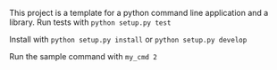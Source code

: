This project is a template for a python command line application and a library. 
Run tests with `python setup.py test`

Install with `python setup.py install` or `python setup.py develop`

Run the sample command with `my_cmd 2`